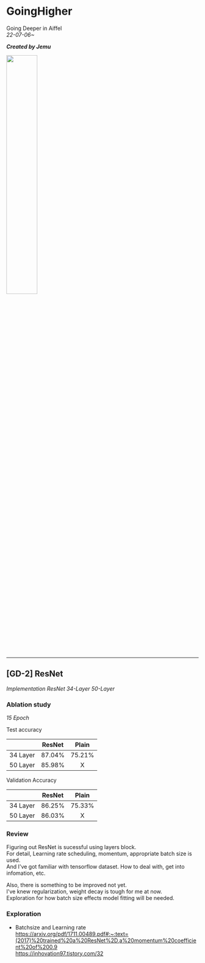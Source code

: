 # GoingHigher  
Going Deeper in Aiffel  
_22-07-06~_  

___Created by Jemu___

<img src='https://velog.velcdn.com/images/jujemu/post/ed8300f9-e42e-498a-8517-6186b8fb6129/image.jpg' width=40% height='auto'></img>

___

## [GD-2] ResNet  
_Implementation ResNet 34-Layer 50-Layer_
### Ablation study

_15 Epoch_

Test accuracy

||ResNet|Plain|
|:---:|:---:|:---:|
|34 Layer|87.04%|75.21%|
|50 Layer|85.98%|X|

Validation Accuracy

||ResNet|Plain|
|:---:|:---:|:---:|
|34 Layer|86.25%|75.33%|
|50 Layer|86.03%|X|

### Review
Figuring out ResNet is sucessful using layers block.  
For detail, Learning rate scheduling, momentum, appropriate batch size is used.  
And I've got familiar with tensorflow dataset. How to deal with, get into infomation, etc.  

Also, there is something to be improved not yet.  
I've knew regularization, weight decay is tough for me at now.  
Exploration for how batch size effects model fitting will be needed.

### Exploration
- Batchsize and Learning rate  
https://arxiv.org/pdf/1711.00489.pdf#:~:text=(2017)%20trained%20a%20ResNet%2D,a%20momentum%20coefficient%20of%200.9  
https://inhovation97.tistory.com/32
